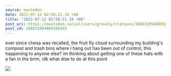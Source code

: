 ```yaml
---
source: mastodon
date: 2022-07-12 02:50:21.34 +00
title: "2022-07-12 02:50:21.34 +00"
post_uri: https://mastodon.social/users/gravely/statuses/108632094889588345
post_id: 108632094889588345
---
```

ever since chesa was recalled, the fruit fly cloud surrounding my building's compost and trash bins where i hang out has been out of control, this happening to anyone else? im thinking about getting one of these hats with a fan in the brim, idk what else to do at this point


![](/images/108632094819569386.jpg)

